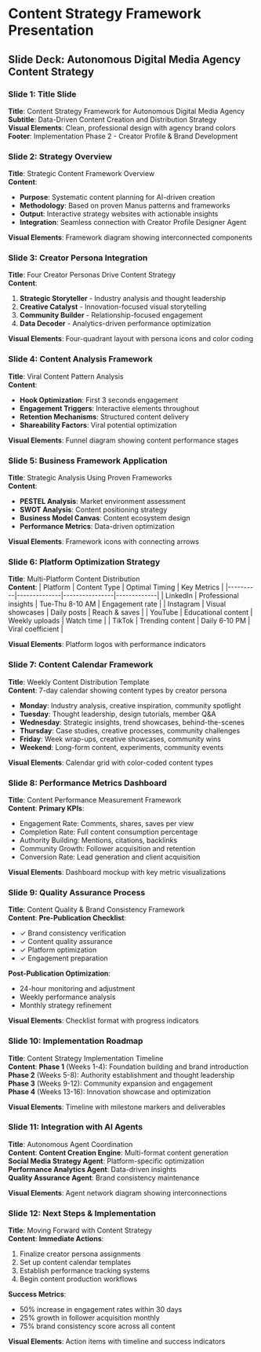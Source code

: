 # Content Strategy Framework Presentation

## Slide Deck: Autonomous Digital Media Agency Content Strategy

### Slide 1: Title Slide
**Title**: Content Strategy Framework for Autonomous Digital Media Agency  
**Subtitle**: Data-Driven Content Creation and Distribution Strategy  
**Visual Elements**: Clean, professional design with agency brand colors  
**Footer**: Implementation Phase 2 - Creator Profile & Brand Development

### Slide 2: Strategy Overview
**Title**: Strategic Content Framework Overview  
**Content**:
- **Purpose**: Systematic content planning for AI-driven creation
- **Methodology**: Based on proven Manus patterns and frameworks
- **Output**: Interactive strategy websites with actionable insights
- **Integration**: Seamless connection with Creator Profile Designer Agent

**Visual Elements**: Framework diagram showing interconnected components

### Slide 3: Creator Persona Integration
**Title**: Four Creator Personas Drive Content Strategy  
**Content**:
1. **Strategic Storyteller** - Industry analysis and thought leadership
2. **Creative Catalyst** - Innovation-focused visual storytelling  
3. **Community Builder** - Relationship-focused engagement
4. **Data Decoder** - Analytics-driven performance optimization

**Visual Elements**: Four-quadrant layout with persona icons and color coding

### Slide 4: Content Analysis Framework
**Title**: Viral Content Pattern Analysis  
**Content**:
- **Hook Optimization**: First 3 seconds engagement
- **Engagement Triggers**: Interactive elements throughout
- **Retention Mechanisms**: Structured content delivery
- **Shareability Factors**: Viral potential optimization

**Visual Elements**: Funnel diagram showing content performance stages

### Slide 5: Business Framework Application
**Title**: Strategic Analysis Using Proven Frameworks  
**Content**:
- **PESTEL Analysis**: Market environment assessment
- **SWOT Analysis**: Content positioning strategy
- **Business Model Canvas**: Content ecosystem design
- **Performance Metrics**: Data-driven optimization

**Visual Elements**: Framework icons with connecting arrows

### Slide 6: Platform Optimization Strategy
**Title**: Multi-Platform Content Distribution  
**Content**:
| Platform | Content Type | Optimal Timing | Key Metrics |
|----------|--------------|----------------|-------------|
| LinkedIn | Professional insights | Tue-Thu 8-10 AM | Engagement rate |
| Instagram | Visual showcases | Daily posts | Reach & saves |
| YouTube | Educational content | Weekly uploads | Watch time |
| TikTok | Trending content | Daily 6-10 PM | Viral coefficient |

**Visual Elements**: Platform logos with performance indicators

### Slide 7: Content Calendar Framework
**Title**: Weekly Content Distribution Template  
**Content**: 7-day calendar showing content types by creator persona
- **Monday**: Industry analysis, creative inspiration, community spotlight
- **Tuesday**: Thought leadership, design tutorials, member Q&A
- **Wednesday**: Strategic insights, trend showcases, behind-the-scenes
- **Thursday**: Case studies, creative processes, community challenges
- **Friday**: Week wrap-ups, creative showcases, community wins
- **Weekend**: Long-form content, experiments, community events

**Visual Elements**: Calendar grid with color-coded content types

### Slide 8: Performance Metrics Dashboard
**Title**: Content Performance Measurement Framework  
**Content**:
**Primary KPIs**:
- Engagement Rate: Comments, shares, saves per view
- Completion Rate: Full content consumption percentage  
- Authority Building: Mentions, citations, backlinks
- Community Growth: Follower acquisition and retention
- Conversion Rate: Lead generation and client acquisition

**Visual Elements**: Dashboard mockup with key metric visualizations

### Slide 9: Quality Assurance Process
**Title**: Content Quality & Brand Consistency Framework  
**Content**:
**Pre-Publication Checklist**:
- ✓ Brand consistency verification
- ✓ Content quality assurance
- ✓ Platform optimization
- ✓ Engagement preparation

**Post-Publication Optimization**:
- 24-hour monitoring and adjustment
- Weekly performance analysis
- Monthly strategy refinement

**Visual Elements**: Checklist format with progress indicators

### Slide 10: Implementation Roadmap
**Title**: Content Strategy Implementation Timeline  
**Content**:
**Phase 1** (Weeks 1-4): Foundation building and brand introduction  
**Phase 2** (Weeks 5-8): Authority establishment and thought leadership  
**Phase 3** (Weeks 9-12): Community expansion and engagement  
**Phase 4** (Weeks 13-16): Innovation showcase and optimization

**Visual Elements**: Timeline with milestone markers and deliverables

### Slide 11: Integration with AI Agents
**Title**: Autonomous Agent Coordination  
**Content**:
**Content Creation Engine**: Multi-format content generation  
**Social Media Strategy Agent**: Platform-specific optimization  
**Performance Analytics Agent**: Data-driven insights  
**Quality Assurance Agent**: Brand consistency maintenance

**Visual Elements**: Agent network diagram showing interconnections

### Slide 12: Next Steps & Implementation
**Title**: Moving Forward with Content Strategy  
**Content**:
**Immediate Actions**:
1. Finalize creator persona assignments
2. Set up content calendar templates
3. Establish performance tracking systems
4. Begin content production workflows

**Success Metrics**:
- 50% increase in engagement rates within 30 days
- 25% growth in follower acquisition monthly
- 75% brand consistency score across all content

**Visual Elements**: Action items with timeline and success indicators

